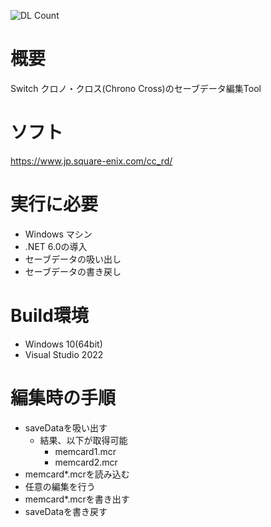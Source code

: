![DL Count](https://img.shields.io/github/downloads/turtle-insect/ChronoCross/total.svg)

# 概要
Switch クロノ・クロス(Chrono Cross)のセーブデータ編集Tool

# ソフト
https://www.jp.square-enix.com/cc_rd/

# 実行に必要
* Windows マシン
* .NET 6.0の導入
* セーブデータの吸い出し
* セーブデータの書き戻し

# Build環境
* Windows 10(64bit)
* Visual Studio 2022

# 編集時の手順
* saveDataを吸い出す
   * 結果、以下が取得可能
      * memcard1.mcr
      * memcard2.mcr
* memcard*.mcrを読み込む
* 任意の編集を行う
* memcard*.mcrを書き出す
* saveDataを書き戻す
